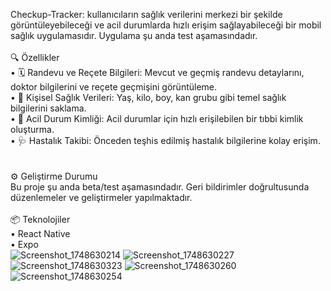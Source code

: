 Checkup-Tracker: kullanıcıların sağlık verilerini merkezi bir şekilde görüntüleyebileceği ve acil durumlarda hızlı erişim sağlayabileceği bir mobil sağlık uygulamasıdır. Uygulama şu anda test aşamasındadır.
<br><br>
🔍 Özellikler<br>
	•	🗓️ Randevu ve Reçete Bilgileri: Mevcut ve geçmiş randevu detaylarını, doktor bilgilerini ve reçete geçmişini görüntüleme.<br>
	•	🧬 Kişisel Sağlık Verileri: Yaş, kilo, boy, kan grubu gibi temel sağlık bilgilerini saklama.<br>
	•	🚨 Acil Durum Kimliği: Acil durumlar için hızlı erişilebilen bir tıbbi kimlik oluşturma.<br>
	•	🩺 Hastalık Takibi: Önceden teşhis edilmiş hastalık bilgilerine kolay erişim.<br>
<br><br>
⚙️ Geliştirme Durumu<br>
Bu proje şu anda beta/test aşamasındadır. Geri bildirimler doğrultusunda düzenlemeler ve geliştirmeler yapılmaktadır.
<br><br>
📦 Teknolojiler<br>
	•	React Native <br>
    •   Expo <br>
![Screenshot_1748630214](https://github.com/user-attachments/assets/4af7966f-e7d0-42f5-a3a4-aaee0582157d)
![Screenshot_1748630227](https://github.com/user-attachments/assets/a9e45204-a18e-4074-8952-cffb268c639e)
![Screenshot_1748630323](https://github.com/user-attachments/assets/30fcd2f2-9c6b-4ddb-bf7f-e05eacc77cdf)
![Screenshot_1748630260](https://github.com/user-attachments/assets/53c63a41-1f07-4169-bf16-62205f32e298)
![Screenshot_1748630254](https://github.com/user-attachments/assets/8cde55ca-5b3e-4791-8fbc-aebdb5b2a2bc)


